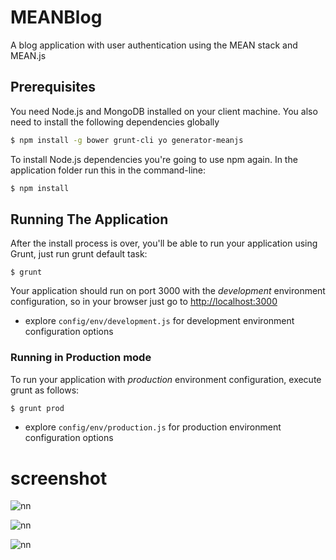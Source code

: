 # MEANBlog
A blog application with user authentication using the MEAN stack and MEAN.js

## Prerequisites
You need Node.js and MongoDB installed on your client machine. You also need to install the following dependencies globally

```bash
$ npm install -g bower grunt-cli yo generator-meanjs
```

To install Node.js dependencies you're going to use npm again. In the application folder run this in the command-line:

```bash
$ npm install
```

## Running The Application
After the install process is over, you'll be able to run your application using Grunt, just run grunt default task:

```
$ grunt
```

Your application should run on port 3000 with the *development* environment configuration, so in your browser just go to [http://localhost:3000](http://localhost:3000)

* explore `config/env/development.js` for development environment configuration options

### Running in Production mode
To run your application with *production* environment configuration, execute grunt as follows:

```bash
$ grunt prod
```

* explore `config/env/production.js` for production environment configuration options

# screenshot

![nn](https://user-images.githubusercontent.com/12325386/28306469-fc28a6cc-6bd1-11e7-9c0f-9ff926b32d32.JPG)

![nn](https://user-images.githubusercontent.com/12325386/28306504-1b738650-6bd2-11e7-982f-e3752d1ed4e7.JPG)

![nn](https://user-images.githubusercontent.com/12325386/28306593-7270fcda-6bd2-11e7-81b0-87466f8d7000.JPG)
